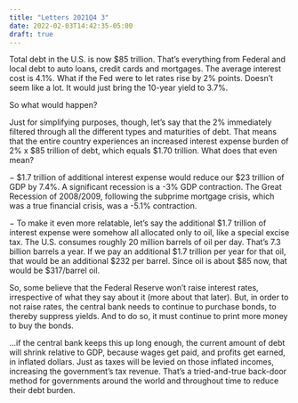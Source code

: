 ```yaml
---
title: "Letters 2021Q4 3"
date: 2022-02-03T14:42:35-05:00
draft: true
---
```


Total debt in the U.S. is now $85 trillion. That’s everything from Federal and local debt to auto loans, credit
cards and mortgages. The average interest cost is 4.1%. What if the Fed were to let rates rise by 2% points.
Doesn’t seem like a lot. It would just bring the 10-year yield to 3.7%.

So what would happen? 

Just for simplifying purposes, though, let’s say that the 2% immediately filtered through all the different
types and maturities of debt. That means that the entire country experiences an increased interest expense
burden of 2% x $85 trillion of debt, which equals $1.70 trillion. What does that even mean?

− $1.7 trillion of additional interest expense would reduce our $23 trillion of GDP by 7.4%. A
significant recession is a -3% GDP contraction. The Great Recession of 2008/2009, following the
subprime mortgage crisis, which was a true financial crisis, was a -5.1% contraction.

− To make it even more relatable, let’s say the additional $1.7 trillion of interest expense were
somehow all allocated only to oil, like a special excise tax. The U.S. consumes roughly 20 million
barrels of oil per day. That’s 7.3 billion barrels a year. If we pay an additional $1.7 trillion per year
for that oil, that would be an additional $232 per barrel. Since oil is about $85 now, that would be
$317/barrel oil. 

So, some believe that the Federal Reserve won’t raise interest rates, irrespective
of what they say about it (more about that later). But, in order to not raise rates, the central bank needs to
continue to purchase bonds, to thereby suppress yields. And to do so, it must continue to print more money
to buy the bonds.

 ...if the central bank keeps this up long enough, the current amount of debt will shrink
relative to GDP, because wages get paid, and profits get earned, in inflated dollars. Just as taxes will be
levied on those inflated incomes, increasing the government’s tax revenue.
That’s a tried-and-true back-door method for governments around the world and throughout time to reduce
their debt burden.